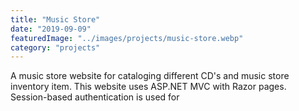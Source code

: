 ```yaml
---
title: "Music Store"
date: "2019-09-09"
featuredImage: "../images/projects/music-store.webp"
category: "projects"
---
```

A music store website for cataloging different CD's and music store inventory item. This website uses ASP.NET MVC with Razor pages. Session-based authentication is used for